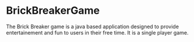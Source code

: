 # BrickBreakerGame
The Brick Breaker game is a java based application designed to provide entertainement and fun to users in their free time. It is a single player game.
